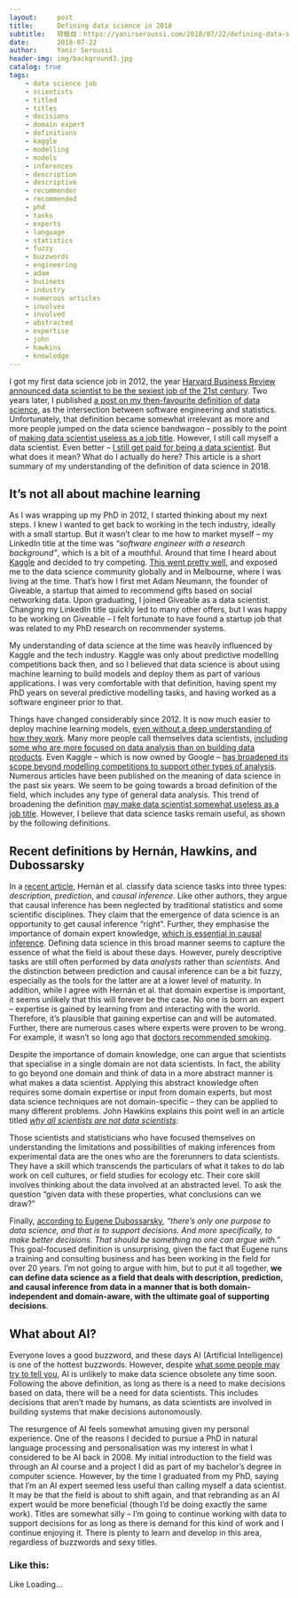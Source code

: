 ```yaml
---
layout:     post
title:      Defining data science in 2018
subtitle:   转载自：https://yanirseroussi.com/2018/07/22/defining-data-science-in-2018/
date:       2018-07-22
author:     Yanir Seroussi
header-img: img/background3.jpg
catalog: true
tags:
    - data science job
    - scientists
    - titled
    - titles
    - decisions
    - domain expert
    - definitions
    - kaggle
    - modelling
    - models
    - inferences
    - description
    - descriptive
    - recommender
    - recommended
    - phd
    - tasks
    - experts
    - language
    - statistics
    - fuzzy
    - buzzwords
    - engineering
    - adam
    - business
    - industry
    - numerous articles
    - involves
    - involved
    - abstracted
    - expertise
    - john
    - hawkins
    - knowledge
---
```


I got my first data science job in 2012, the year [Harvard Business Review announced data scientist to be the sexiest job of the 21st century](https://hbr.org/2012/10/data-scientist-the-sexiest-job-of-the-21st-century). Two years later, I published [a post on my then-favourite definition of data science](https://yanirseroussi.com/2014/10/23/what-is-data-science), as the intersection between software engineering and statistics. Unfortunately, that definition became somewhat irrelevant as more and more people jumped on the data science bandwagon – possibly to the point of [making data scientist useless as a job title](https://yanirseroussi.com/2016/08/04/is-data-scientist-a-useless-job-title). However, I still call myself a data scientist. Even better – [I still get paid for being a data scientist](https://yanirseroussi.com/2017/07/29/my-10-step-path-to-becoming-a-remote-data-scientist-with-automattic). But what does it mean? What do I actually do here? This article is a short summary of my understanding of the definition of data science in 2018.

## It’s not all about machine learning

As I was wrapping up my PhD in 2012, I started thinking about my next steps. I knew I wanted to get back to working in the tech industry, ideally with a small startup. But it wasn’t clear to me how to market myself – my LinkedIn title at the time was *“software engineer with a research background”*, which is a bit of a mouthful. Around that time I heard about [Kaggle](https://www.kaggle.com/) and decided to try competing. [This went pretty well](https://yanirseroussi.com/2014/08/24/how-to-almost-win-kaggle-competitions), and exposed me to the data science community globally and in Melbourne, where I was living at the time. That’s how I first met Adam Neumann, the founder of Giveable, a startup that aimed to recommend gifts based on social networking data. Upon graduating, I joined Giveable as a data scientist. Changing my LinkedIn title quickly led to many other offers, but I was happy to be working on Giveable – I felt fortunate to have found a startup job that was related to my PhD research on recommender systems.

My understanding of data science at the time was heavily influenced by Kaggle and the tech industry. Kaggle was only about predictive modelling competitions back then, and so I believed that data science is about using machine learning to build models and deploy them as part of various applications. I was very comfortable with that definition, having spent my PhD years on several predictive modelling tasks, and having worked as a software engineer prior to that.

Things have changed considerably since 2012. It is now much easier to deploy machine learning models, [even without a deep understanding of how they work](https://www.youtube.com/watch?v=YOIo09qjVl4). Many more people call themselves data scientists, [including some who are more focused on data analysis than on building data products](https://eng.lyft.com/whats-in-a-name-ce42f419d16c). Even Kaggle – which is now owned by Google – [has broadened its scope beyond modelling competitions to support other types of analysis](https://www.youtube.com/watch?v=AoRSIdLpFqU). Numerous articles have been published on the meaning of data science in the past six years. We seem to be going towards a broad definition of the field, which includes any type of general data analysis. This trend of broadening the definition [may make data scientist somewhat useless as a job title](https://yanirseroussi.com/2016/08/04/is-data-scientist-a-useless-job-title). However, I believe that data science tasks remain useful, as shown by the following definitions.

## Recent definitions by Hernán, Hawkins, and Dubossarsky

In a [recent article](https://arxiv.org/pdf/1804.10846.pdf), Hernán et al. classify data science tasks into three types: *description*, *prediction*, and *causal inference*. Like other authors, they argue that causal inference has been neglected by traditional statistics and some scientific disciplines. They claim that the emergence of data science is an opportunity to get causal inference “right”. Further, they emphasise the importance of domain expert knowledge, [which is essential in causal inference](https://yanirseroussi.com/2016/05/15/diving-deeper-into-causality-pearl-kleinberg-hill-and-untested-assumptions). Defining data science in this broad manner seems to capture the essence of what the field is about these days. However, purely descriptive tasks are still often performed by data *analysts* rather than *scientists*. And the distinction between prediction and causal inference can be a bit fuzzy, especially as the tools for the latter are at a lower level of maturity. In addition, while I agree with Hernán et al. that domain expertise is important, it seems unlikely that this will forever be the case. No one is born an expert – expertise is gained by learning from and interacting with the world. Therefore, it’s plausible that gaining expertise can and will be automated. Further, there are numerous cases where experts were proven to be wrong. For example, it wasn’t so long ago that [doctors recommended smoking](https://www.healio.com/hematology-oncology/news/print/hemonc-today/%7B241d62a7-fe6e-4c5b-9fed-a33cc6e4bd7c%7D/cigarettes-were-once-physician-tested-approved).

Despite the importance of domain knowledge, one can argue that scientists that specialise in a single domain are not data scientists. In fact, the ability to go beyond one domain and think of data in a more abstract manner is what makes a data scientist. Applying this abstract knowledge often requires some domain expertise or input from domain experts, but most data science techniques are not domain-specific – they can be applied to many different problems. John Hawkins explains this point well in an article titled *[why all scientists are not data scientists](https://www.linkedin.com/pulse/why-all-scientists-data-john-hawkins)*:

> 
Those scientists and statisticians who have focused themselves on understanding the limitations and possibilities of making inferences from experimental data are the ones who are the forerunners to data scientists. They have a skill which transcends the particulars of what it takes to do lab work on cell cultures, or field studies for ecology etc. Their core skill involves thinking about the data involved at an abstracted level. To ask the question “given data with these properties, what conclusions can we draw?”


Finally, [according to Eugene Dubossarsky](https://www.superdatascience.com/podcast-one-purpose-data-science-truth-analytics), *“there’s only one purpose to data science, and that is to support decisions. And more specifically, to make better decisions. That should be something no one can argue with.”* This goal-focused definition is unsurprising, given the fact that Eugene runs a training and consulting business and has been working in the field for over 20 years. I’m not going to argue with him, but to put it all together, **we can define data science as a field that deals with description, prediction, and causal inference from data in a manner that is both domain-independent and domain-aware, with the ultimate goal of supporting decisions**.

## What about AI?

Everyone loves a good buzzword, and these days AI (Artificial Intelligence) is one of the hottest buzzwords. However, despite [what some people may try to tell you](https://www.forbes.com/sites/valleyvoices/2017/01/31/the-rise-of-ai-will-force-a-new-breed-of-data-scientist), AI is unlikely to make data science obsolete any time soon. Following the above definition, as long as there is a need to make decisions based on data, there will be a need for data scientists. This includes decisions that aren’t made by humans, as data scientists are involved in building systems that make decisions autonomously.

The resurgence of AI feels somewhat amusing given my personal experience. One of the reasons I decided to pursue a PhD in natural language processing and personalisation was my interest in what I considered to be AI back in 2008. My initial introduction to the field was through an AI course and a project I did as part of my bachelor’s degree in computer science. However, by the time I graduated from my PhD, saying that I’m an AI expert seemed less useful than calling myself a data scientist. It may be that the field is about to shift again, and that rebranding as an AI expert would be more beneficial (though I’d be doing exactly the same work). Titles are somewhat silly – I’m going to continue working with data to support decisions for as long as there is demand for this kind of work and I continue enjoying it. There is plenty to learn and develop in this area, regardless of buzzwords and sexy titles.

### Like this:

Like Loading...
